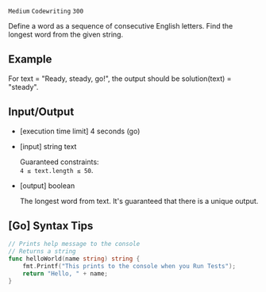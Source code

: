 `Medium`	`Codewriting` 	`300`

Define a word as a sequence of consecutive English letters. Find the longest word from the given string.

## Example

For text = "Ready, steady, go!", the output should be
solution(text) = "steady".

## Input/Output

- [execution time limit] 4 seconds (go)

- [input] string text 

  Guaranteed constraints:   
  `4 ≤ text.length ≤ 50`.

- [output] boolean

  The longest word from text. It's guaranteed that there is a unique output.


## [Go] Syntax Tips

``` go
// Prints help message to the console
// Returns a string
func helloWorld(name string) string {
    fmt.Printf("This prints to the console when you Run Tests");
    return "Hello, " + name;
}
```
